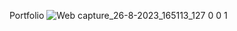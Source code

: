 Portfolio
![Web capture_26-8-2023_165113_127 0 0 1](https://github.com/gangeswaran/Portfolio/assets/89251847/3706237c-19bf-4535-bbc4-66d75c2de690)
